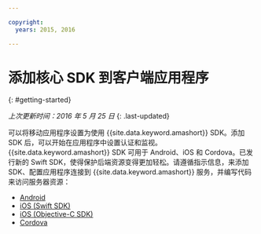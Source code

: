 ```yaml
---

copyright:
  years: 2015, 2016

---
```


# 添加核心 SDK 到客户端应用程序
{: #getting-started}

*上次更新时间：2016 年 5 月 25 日*
{: .last-updated}

可以将移动应用程序设置为使用 {{site.data.keyword.amashort}} SDK。添加 SDK 后，可以开始在应用程序中设置认证和监视。{{site.data.keyword.amashort}} SDK 可用于 Android、iOS 和 Cordova。已发行新的 Swift SDK，使得保护后端资源变得更加轻松。请遵循指示信息，来添加 SDK、配置应用程序连接到 {{site.data.keyword.amashort}} 服务，并编写代码来访问服务器资源：

* [Android](getting-started-android.html)
* [iOS (Swift SDK)](getting-started-ios.html)
* [iOS (Objective-C SDK)](getting-started-ios.html)
* [Cordova](getting-started-cordova.html)
